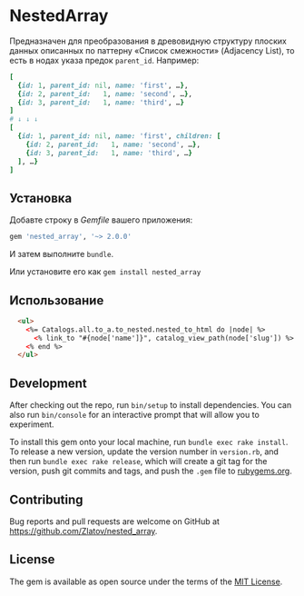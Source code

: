 # NestedArray

Предназначен для преобразования в древовидную структуру плоских данных описанных по паттерну «Список смежности» (Adjacency List), то есть в нодах указа предок `parent_id`. Например:

```ruby
[
  {id: 1, parent_id: nil, name: 'first', …},
  {id: 2, parent_id:   1, name: 'second', …},
  {id: 3, parent_id:   1, name: 'third', …}
]
# ↓ ↓ ↓
[
  {id: 1, parent_id: nil, name: 'first', children: [
    {id: 2, parent_id:   1, name: 'second', …},
    {id: 3, parent_id:   1, name: 'third', …}
  ], …}
]
```


## Установка

Добавте строку в _Gemfile_ вашего приложения:

```ruby
gem 'nested_array', '~> 2.0.0'
```

И затем выполните `bundle`.

Или установите его как `gem install nested_array`


## Использование

```html
  <ul>
    <%= Catalogs.all.to_a.to_nested.nested_to_html do |node| %>
      <% link_to "#{node['name']}", catalog_view_path(node['slug']) %>
    <% end %>
  </ul>
```

## Development

After checking out the repo, run `bin/setup` to install dependencies. You can also run `bin/console` for an interactive prompt that will allow you to experiment.

To install this gem onto your local machine, run `bundle exec rake install`. To release a new version, update the version number in `version.rb`, and then run `bundle exec rake release`, which will create a git tag for the version, push git commits and tags, and push the `.gem` file to [rubygems.org](https://rubygems.org).

## Contributing

Bug reports and pull requests are welcome on GitHub at https://github.com/Zlatov/nested_array.

## License

The gem is available as open source under the terms of the [MIT License](https://opensource.org/licenses/MIT).
